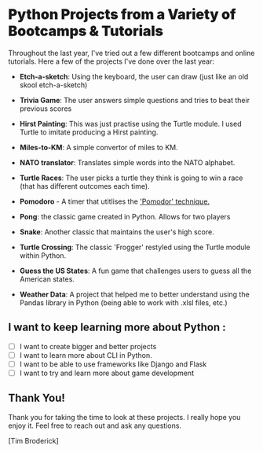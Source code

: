 <h1 style="font-weight: 900"> Python Projects from a Variety of Bootcamps & Tutorials </h1>

Throughout the last year, I've tried out a few different bootcamps and online tutorials. Here a few of the projects I've done over the last year:
- **Etch-a-sketch**: Using the keyboard, the user can draw (just like an old skool etch-a-sketch)

- **Trivia Game**: The user answers simple questions and tries to beat their previous scores

- **Hirst Painting**: This was just practise using the Turtle module. I used Turtle to imitate producing a Hirst painting. 

- **Miles-to-KM**: A simple convertor of miles to KM. 

- **NATO translator**: Translates simple words into the NATO alphabet. 
  
- **Turtle Races**: The user picks a turtle they think is going to win a race (that has different outcomes each time).
   
- **Pomodoro** - A timer that utitlises the ['Pomodor' technique. ](https://www.techtarget.com/whatis/definition/pomodoro-technique)
  
- **Pong**: the classic game created in Python. Allows for two players

- **Snake**: Another classic that maintains the user's high score. 
  
- **Turtle Crossing**: The classic 'Frogger' restyled using the Turtle module within Python.
   
- **Guess the US States**: A fun game that challenges users to guess all the American states. 

- **Weather Data**: A project that helped me to better understand using the Pandas library in Python (being able to work with .xlsl files, etc.)

## I want to keep learning more about Python :

-   [ ] I want to create bigger and better projects 
-   [ ] I want to learn more about CLI in Python.
-   [ ] I want to be able to use frameworks like Django and Flask
-   [ ] I want to try and learn more about game development

## Thank You!

Thank you for taking the time to look at these projects. I really hope you enjoy it.
Feel free to reach out and ask any questions.

[Tim Broderick]
